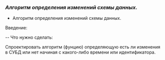 
### _Алгоритм определения изменений схемы данных._

* Алгоритм определения изменений схемы данных.

Введение:

-- Что нужно сделать:

Спроектировать алгоритм (фунцию) определяющую есть ли изменения в СУБД или нет начиная с какого-либо времени или идентификатора.
